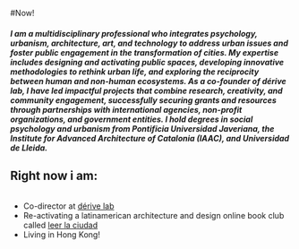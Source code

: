 #Now!

##### I am a multidisciplinary professional who integrates psychology, urbanism, architecture, art, and technology to address urban issues and foster public engagement in the transformation of cities. My expertise includes designing and activating public spaces, developing innovative methodologies to rethink urban life, and exploring the reciprocity between human and non-human ecosystems. As a co-founder of dérive lab, I have led impactful projects that combine research, creativity, and community engagement, successfully securing grants and resources through partnerships with international agencies, non-profit organizations, and government entities. I hold degrees in social psychology and urbanism from Pontificia Universidad Javeriana, the Institute for Advanced Architecture of Catalonia (IAAC), and Universidad de Lleida.

## Right now i am: 
######
- Co-director at [dérive lab](derivelab.org)
- Re-activating a latinamerican architecture and design online book club called [leer la ciudad](http://www.leerlaciudad.com/)
- Living in Hong Kong!
